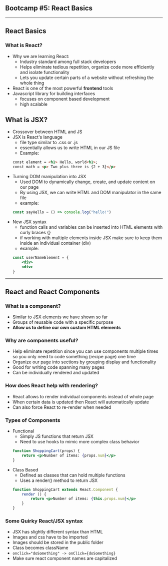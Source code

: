 ## Bootcamp #5: React Basics
---
## React Basics
### What is React?
- Why we are learning React:
    - Industry standard among full stack developers
    - Helps eliminate tedious repetition, organize code more efficiently and isolate functionality
    - Lets you update certain parts of a website without refreshing the whole thing
- React is one of the most powerful **frontend** tools 
- Javascript library for building interfaces
    - focuses on component based development
    - high scalable
## What is JSX?
- Crossover between HTML and JS
- JSX is React's language
    - file type similar to .css or .js
    - essentially allows us to write HTML in our JS file
    - Example: 
    ```html
    const element = <h1> Hello, world<h1>;
    const math = <p> Two plus three is {2 + 3}</p>
    ```
- Turning DOM manipulation into JSX
    - Used DOM to dynamically change, create, and update content on our page
    - By using JSX, we can write HTML and DOM manipulator in the same file
    - example:
    ```jsx
    const sayHello = () => console.log("hello!")
    ```
- New JSX syntax
    - function calls and variables can be inserted into HTML elements with curly braces {}
    - if working with multiple elements inside JSX make sure to keep them inside an individual container (div)
    - example:
    ```jsx
    const userNameElement = {
        <div>
        <div>
    }
    ```
---
## React and React Components
### What is a component?
- Similar to JSX elements we have shown so far
- Groups of reusable code with a specific purpose
- **Allow us to define our own custom HTML elements**
### Why are components useful?
- Help eliminate repetition since you can use components multiple times so you only need to code something (recipe page) one time
- Organize our page into sections by grouping display and functionality
- Good for writing code spanning many pages
- Can be individually rendered and updated
### How does React help with rendering?
- React allows to render individual components instead of whole page
- When certain data is updated then React will automatically update
- Can also force React to re-render when needed
### Types of Components
- Functional
    - Simply JS functions that return JSX
    - Need to use hooks to mimic more complex class behavior
    ```jsx
    function ShoppingCart(props) {
        return <p>Number of items: {props.num}</p>
    }
    ```
- Class Based
    - Defined as classes that can hold multiple functions
    - Uses a render() method to return JSX
    ```jsx
    function ShoppingCart extends React.Component {
        render () {
            return <p>Number of items: {this.props.num}</p>
        }
    }
    ```
### Some Quirky React/JSX syntax
- JSX has slightly different syntax than HTML
- Images and css have to be imported
- Images should be stored in the public folder
- Class becomes className
- ```onclick="doSomething" -> onClick={doSomething}```
- Make sure react component names are capitalized
